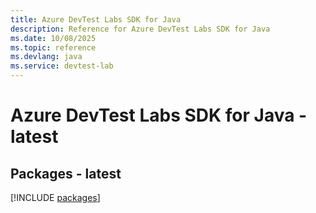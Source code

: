 ```yaml
---
title: Azure DevTest Labs SDK for Java
description: Reference for Azure DevTest Labs SDK for Java
ms.date: 10/08/2025
ms.topic: reference
ms.devlang: java
ms.service: devtest-lab
---
```

# Azure DevTest Labs SDK for Java - latest
## Packages - latest
[!INCLUDE [packages](devtest-labs-index.md)]